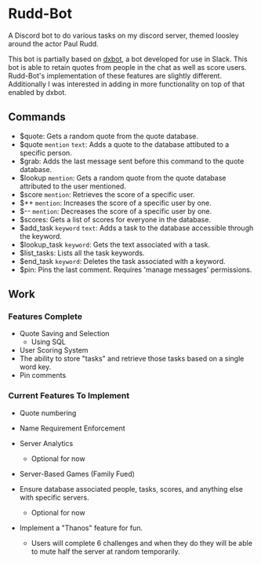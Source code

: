 # Rudd-Bot
A Discord bot to do various tasks on my discord server, themed loosley around the actor Paul Rudd.

This bot is partially based on [dxbot](https://github.com/crypticism/dxbot2.0), a bot developed for use in Slack. This bot is able to retain quotes from people in the chat as well as score users. Rudd-Bot's implementation of these features are slightly different. Additionally I was interested in adding in more functionality on top of that enabled by dxbot.

## Commands
- $quote: Gets a random quote from the quote database.
- $quote `mention` `text`: Adds a quote to the database attibuted to a specific person.
- $grab: Adds the last message sent before this command to the quote database.
- $lookup `mention`: Gets a random quote from the quote database attributed to the user mentioned.
- $score `mention`: Retrieves the score of a specific user.
- $++ `mention`: Increases the score of a specific user by one.
- $-- `mention`: Decreases the score of a specific user by one.
- $scores: Gets a list of scores for everyone in the database.
- $add_task `keyword` `text`: Adds a task to the database accessible through the keyword.
- $lookup_task `keyword`: Gets the text associated with a task.
- $list_tasks: Lists all the task keywords.
- $end_task `keyword`: Deletes the task associated with a keyword.
- $pin: Pins the last comment. Requires 'manage messages' permissions.

## Work
### Features Complete
- Quote Saving and Selection
   - Using SQL
- User Scoring System
- The ability to store "tasks" and retrieve those tasks based on a single word key.
- Pin comments


### Current Features To Implement
 - Quote numbering
 - Name Requirement Enforcement
 - Server Analytics
   - Optional for now

 - Server-Based Games (Family Fued)
 - Ensure database associated people, tasks, scores, and anything else with specific servers. 
   - Optional for now
 - Implement a "Thanos" feature for fun.
   - Users will complete 6 challenges and when they do they will be able to mute half the server at random temporarily.


